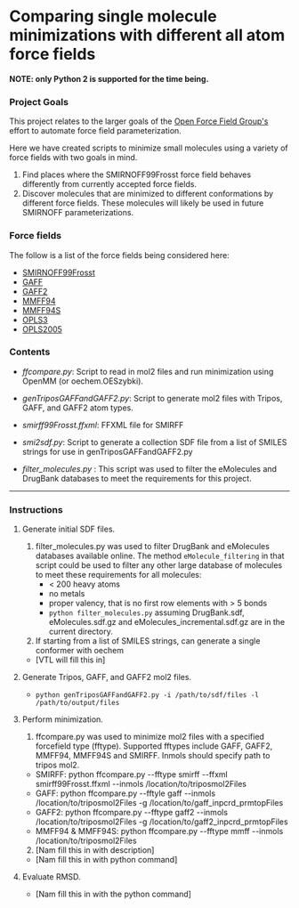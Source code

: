 # Comparing single molecule minimizations with different all atom force fields

**NOTE: only Python 2 is supported for the time being.**

### Project Goals

This project relates to the larger goals of the 
[Open Force Field Group's](https://github.com/open-forcefield-group)
effort to automate force field parameterization. 

Here we have created scripts to minimize small molecules using a variety of force fields with two goals in mind. 
1. Find places where the SMIRNOFF99Frosst force field behaves differently from currently accepted force fields.
2. Discover molecules that are minimized to different conformations by different force fields. These molecules will likely be used in future SMIRNOFF parameterizations. 

### Force fields 

The follow is a list of the force fields being considered here:

* [SMIRNOFF99Frosst](https://github.com/open-forcefield-group/smirff99Frosst)
* [GAFF](http://ambermd.org/antechamber/gaff.html)
* [GAFF2](https://mulan.swmed.edu/group/gaff.php)
* [MMFF94](http://open-babel.readthedocs.io/en/latest/Forcefields/mmff94.html)
* [MMFF94S](http://open-babel.readthedocs.io/en/latest/Forcefields/mmff94.html)
* [OPLS3](http://pubs.acs.org/doi/abs/10.1021/acs.jctc.5b00864)
* [OPLS2005](http://dx.doi.org/10.1002/jcc.20292)

### Contents

* *ffcompare.py*: Script to read in mol2 files and run minimization using OpenMM (or oechem.OESzybki).

* *genTriposGAFFandGAFF2.py*: Script to generate mol2 files with Tripos, GAFF, and GAFF2 atom types.

* *smirff99Frosst.ffxml*: FFXML file for SMIRFF

* *smi2sdf.py*: Script to generate a collection SDF file from a list of SMILES strings for use in genTriposGAFFandGAFF2.py

* *filter_molecules.py* : This script was used to filter the eMolecules and DrugBank databases to meet the requirements for this project.  

___

### Instructions

1. Generate initial SDF files.
    1. filter_molecules.py was used to filter DrugBank and eMolecules databases available online. The method `eMolecule_filtering` in that script could be used to filter any other large database of molecules to meet these requirements for all molecules:
        * < 200 heavy atoms
        * no metals
        * proper valency, that is no first row elements with > 5 bonds
        * `python filter_molecules.py` assuming DrugBank.sdf, eMolecules.sdf.gz and eMolecules_incremental.sdf.gz are in the current directory. 
    2. If starting from a list of SMILES strings, can generate a single conformer with oechem
    * [VTL will fill this in]

2. Generate Tripos, GAFF, and GAFF2 mol2 files.
    * `python genTriposGAFFandGAFF2.py -i /path/to/sdf/files -l /path/to/output/files` 
3. Perform minimization.
   1. ffcompare.py was used to minimize mol2 files with a specified forcefield type (fftype). Supported fftypes include GAFF, GAFF2, MMFF94, MMFF94S and SMIRFF. Inmols should specify path to tripos mol2.
   * SMIRFF: python ffcompare.py --fftype smirff --ffxml smirff99Frosst.ffxml --inmols /location/to/triposmol2Files
   * GAFF: python ffcompare.py --fftyle gaff --inmols /location/to/triposmol2Files -g /location/to/gaff_inpcrd_prmtopFiles
   * GAFF2: python ffcompare.py --fftype gaff2 --inmols /location/to/triposmol2Files -g /location/to/gaff2_inpcrd_prmtopFiles
   * MMFF94 & MMFF94S: python ffcompare.py --fftype mmff --inmols /location/to/triposmol2Files
   2. [Nam fill this in with description]
   * [Nam fill this in with python command]
      
4. Evaluate RMSD.
   * [Nam fill this in with the python command]
